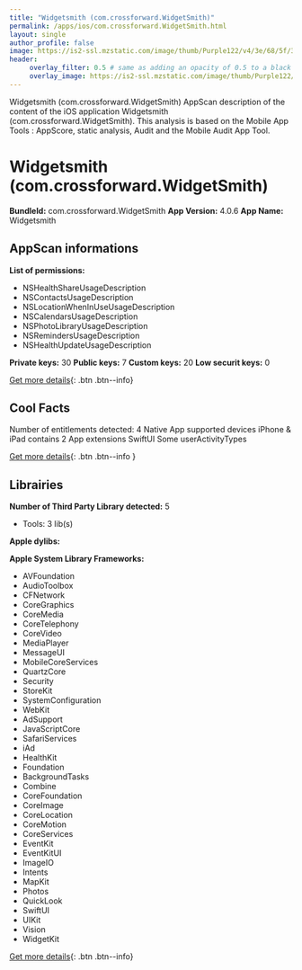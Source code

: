 ```yaml
---
title: "Widgetsmith (com.crossforward.WidgetSmith)"
permalink: /apps/ios/com.crossforward.WidgetSmith.html
layout: single
author_profile: false
image: https://is2-ssl.mzstatic.com/image/thumb/Purple122/v4/3e/68/5f/3e685f63-19c9-3c92-6093-621611d8063d/AppIcon-0-1x_U007emarketing-0-4-0-sRGB-85-220.png/512x512bb.jpg
header: 
     overlay_filter: 0.5 # same as adding an opacity of 0.5 to a black background
     overlay_image: https://is2-ssl.mzstatic.com/image/thumb/Purple122/v4/3e/68/5f/3e685f63-19c9-3c92-6093-621611d8063d/AppIcon-0-1x_U007emarketing-0-4-0-sRGB-85-220.png/512x512bb.jpg
---
```

Widgetsmith (com.crossforward.WidgetSmith) AppScan description of the content of the iOS application Widgetsmith (com.crossforward.WidgetSmith). This analysis is based on the Mobile App Tools : AppScore, static analysis, Audit and the Mobile Audit App Tool.

# Widgetsmith (com.crossforward.WidgetSmith)

**BundleId:** com.crossforward.WidgetSmith
**App Version:** 4.0.6
**App Name:** Widgetsmith


## AppScan informations 

**List of permissions:** 
- NSHealthShareUsageDescription
- NSContactsUsageDescription
- NSLocationWhenInUseUsageDescription
- NSCalendarsUsageDescription
- NSPhotoLibraryUsageDescription
- NSRemindersUsageDescription
- NSHealthUpdateUsageDescription
  
  
**Private keys:** 30
**Public keys:** 7
**Custom keys:** 20
**Low securit keys:** 0
  
[Get more details](/pricing.html){: .btn .btn--info}

## Cool Facts

Number of entitlements detected: 4
Native App
supported devices iPhone & iPad
contains 2 App extensions
SwiftUI
Some userActivityTypes
  
[Get more details](/pricing.html){: .btn .btn--info }

## Librairies 
**Number of Third Party Library detected:** 5
- Tools: 3 lib(s)


**Apple dylibs:**


**Apple System Library Frameworks:**
- AVFoundation
- AudioToolbox
- CFNetwork
- CoreGraphics
- CoreMedia
- CoreTelephony
- CoreVideo
- MediaPlayer
- MessageUI
- MobileCoreServices
- QuartzCore
- Security
- StoreKit
- SystemConfiguration
- WebKit
- AdSupport
- JavaScriptCore
- SafariServices
- iAd
- HealthKit
- Foundation
- BackgroundTasks
- Combine
- CoreFoundation
- CoreImage
- CoreLocation
- CoreMotion
- CoreServices
- EventKit
- EventKitUI
- ImageIO
- Intents
- MapKit
- Photos
- QuickLook
- SwiftUI
- UIKit
- Vision
- WidgetKit


  
[Get more details](/pricing.html){: .btn .btn--info}

